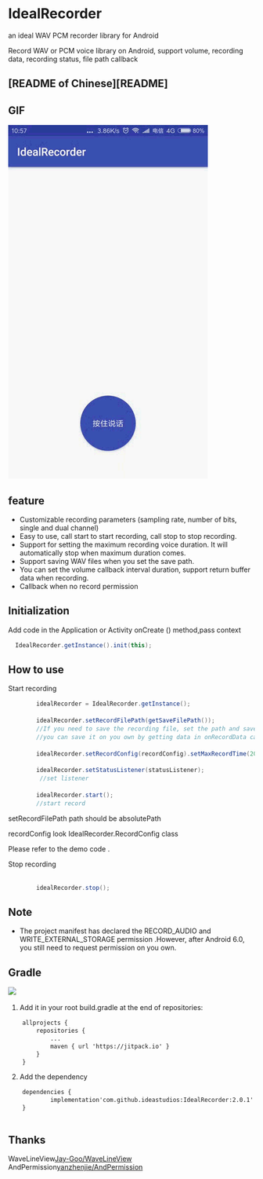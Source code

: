 # IdealRecorder
an ideal WAV PCM recorder library for Android 

Record WAV or PCM voice library on Android, support volume, recording data, recording status, file path callback

## [README of Chinese][README]

## GIF
<img src="gif/screenrecorder.gif"/>

## feature

- Customizable recording parameters (sampling rate, number of bits, single and dual channel)
- Easy to use, call start to start recording, call stop to stop recording.
- Support for setting the maximum recording voice duration. It will automatically stop when maximum duration comes.
- Support saving WAV files when you set the save path.
- You can set the volume callback interval duration, support return buffer data when recording.
- Callback when no record permission



## Initialization

Add code in the Application or Activity onCreate () method,pass context

```java
  IdealRecorder.getInstance().init(this);
```



## How to use

Start recording
```java
        idealRecorder = IdealRecorder.getInstance();

    	idealRecorder.setRecordFilePath(getSaveFilePath());
        //If you need to save the recording file, set the path and save it automatically.
        //you can save it on you own by getting data in onRecordData callback

        idealRecorder.setRecordConfig(recordConfig).setMaxRecordTime(20000).setVolumeInterval(200);

        idealRecorder.setStatusListener(statusListener);
         //set listener

        idealRecorder.start();
        //start record
```


setRecordFilePath path should be absolutePath

recordConfig look IdealRecorder.RecordConfig class


Please refer to the demo code .


Stop recording
```java

        idealRecorder.stop();

```





## Note

- The project manifest has declared the RECORD_AUDIO and WRITE_EXTERNAL_STORAGE permission .However, after Android 6.0, you still need to request permission on you own.


## Gradle
[![](https://www.jitpack.io/v/ideastudios/IdealRecorder.svg)](https://www.jitpack.io/#ideastudios/IdealRecorder)
1. Add it in your root build.gradle at the end of repositories:
```
	allprojects {
		repositories {
			...
			maven { url 'https://jitpack.io' }
		}
	}
```

2. Add the dependency
```
	dependencies {
	        implementation'com.github.ideastudios:IdealRecorder:2.0.1'
	}


```


## Thanks

WaveLineView[Jay-Goo/WaveLineView](https://github.com/Jay-Goo/WaveLineView)
AndPermission[yanzhenjie/AndPermission](https://github.com/yanzhenjie/AndPermission)

